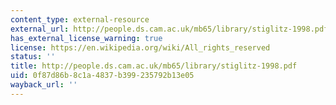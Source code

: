 ```yaml
---
content_type: external-resource
external_url: http://people.ds.cam.ac.uk/mb65/library/stiglitz-1998.pdf
has_external_license_warning: true
license: https://en.wikipedia.org/wiki/All_rights_reserved
status: ''
title: http://people.ds.cam.ac.uk/mb65/library/stiglitz-1998.pdf
uid: 0f87d86b-8c1a-4837-b399-235792b13e05
wayback_url: ''
---
```

